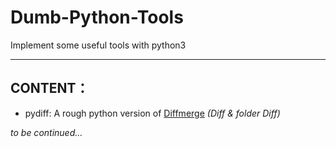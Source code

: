 # Dumb-Python-Tools
Implement some useful tools with python3

---
## CONTENT：

+ pydiff:  A rough python version of [Diffmerge](http://www.sourcegear.com/diffmerge/) *(Diff & folder Diff)*

*to be continued...*
